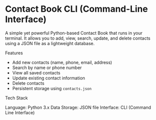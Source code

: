 # Contact Book CLI (Command-Line Interface)

A simple yet powerful Python-based Contact Book that runs in your terminal. It allows you to add, view, search, update, and delete contacts using a JSON file as a lightweight database.

Features

- Add new contacts (name, phone, email, address)
- Search by name or phone number
- View all saved contacts
- Update existing contact information
- Delete contacts
- Persistent storage using `contacts.json`

Tech Stack

Language: Python 3.x
Data Storage: JSON file
Interface: CLI (Command Line Interface)
